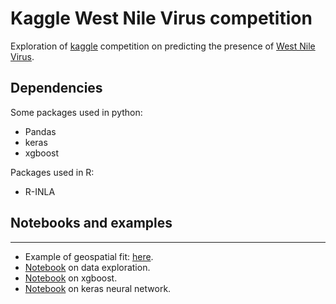 # Kaggle West Nile Virus competition

Exploration of [kaggle](https://kaggle.com) competition on predicting the presence of
[West Nile Virus](https://www.kaggle.com/c/predict-west-nile-virus/leaderboard).

## Dependencies

Some packages used in python:
* Pandas
* keras
* xgboost

Packages used in R:
* R-INLA

## Notebooks and examples
____

* Example of geospatial fit: [here](./spatial_fit.pdf).
* [Notebook](./data_exploration.ipynb) on data exploration.
* [Notebook](./xgb_play.ipynb) on xgboost.
* [Notebook](./keras_play.ipynb) on keras neural network.
